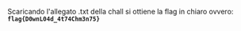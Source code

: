 Scaricando l'allegato .txt della chall si ottiene la flag in chiaro ovvero: <code>**flag{D0wnL04d_4t74Chm3n75}**</code>